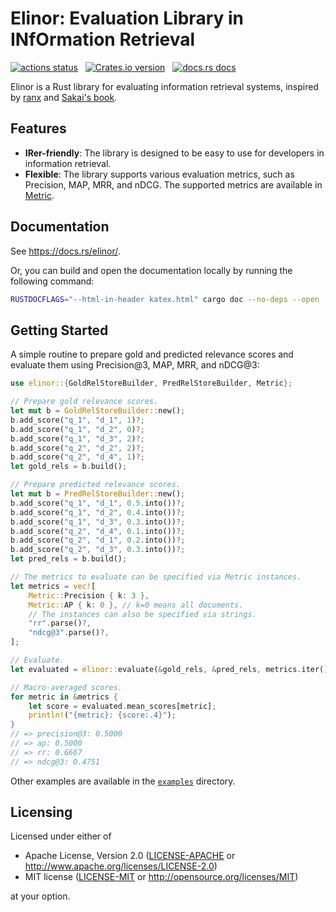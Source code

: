 # Elinor: Evaluation Library in INfOrmation Retrieval

<p align="left">
    <a href="https://github.com/kampersanda/elinor/actions/workflows/ci.yml?query=branch%3Amain"><img src="https://img.shields.io/github/actions/workflow/status/kampersanda/elinor/ci.yml?branch=main&style=flat-square" alt="actions status" /></a>
    &nbsp;
    <a href="https://crates.io/crates/elinor"><img src="https://img.shields.io/crates/v/elinor.svg?style=flat-square" alt="Crates.io version" /></a>
    &nbsp;
    <a href="https://docs.rs/elinor"><img src="https://img.shields.io/badge/docs-latest-blue.svg?style=flat-square" alt="docs.rs docs" /></a>
</p>

Elinor is a Rust library for evaluating information retrieval systems,
inspired by [ranx](https://github.com/AmenRa/ranx) and [Sakai's book](https://www.coronasha.co.jp/np/isbn/9784339024968/).

## Features

- **IRer-friendly**:
  The library is designed to be easy to use for developers in information retrieval.
- **Flexible**:
  The library supports various evaluation metrics, such as Precision, MAP, MRR, and nDCG.
  The supported metrics are available in [Metric](https://docs.rs/elinor/latest/elinor/metrics/enum.Metric.html).

## Documentation

See https://docs.rs/elinor/.

Or, you can build and open the documentation locally
by running the following command:

```sh
RUSTDOCFLAGS="--html-in-header katex.html" cargo doc --no-deps --open
```

## Getting Started

A simple routine to prepare gold and predicted relevance scores
and evaluate them using Precision@3, MAP, MRR, and nDCG@3:

```rust
use elinor::{GoldRelStoreBuilder, PredRelStoreBuilder, Metric};

// Prepare gold relevance scores.
let mut b = GoldRelStoreBuilder::new();
b.add_score("q_1", "d_1", 1)?;
b.add_score("q_1", "d_2", 0)?;
b.add_score("q_1", "d_3", 2)?;
b.add_score("q_2", "d_2", 2)?;
b.add_score("q_2", "d_4", 1)?;
let gold_rels = b.build();

// Prepare predicted relevance scores.
let mut b = PredRelStoreBuilder::new();
b.add_score("q_1", "d_1", 0.5.into())?;
b.add_score("q_1", "d_2", 0.4.into())?;
b.add_score("q_1", "d_3", 0.3.into())?;
b.add_score("q_2", "d_4", 0.1.into())?;
b.add_score("q_2", "d_1", 0.2.into())?;
b.add_score("q_2", "d_3", 0.3.into())?;
let pred_rels = b.build();

// The metrics to evaluate can be specified via Metric instances.
let metrics = vec![
    Metric::Precision { k: 3 },
    Metric::AP { k: 0 }, // k=0 means all documents.
    // The instances can also be specified via strings.
    "rr".parse()?,
    "ndcg@3".parse()?,
];

// Evaluate.
let evaluated = elinor::evaluate(&gold_rels, &pred_rels, metrics.iter().cloned())?;

// Macro-averaged scores.
for metric in &metrics {
    let score = evaluated.mean_scores[metric];
    println!("{metric}: {score:.4}");
}
// => precision@3: 0.5000
// => ap: 0.5000
// => rr: 0.6667
// => ndcg@3: 0.4751
```

Other examples are available in the [`examples`](https://github.com/kampersanda/elinor/tree/main/examples) directory.

## Licensing

Licensed under either of

- Apache License, Version 2.0
  ([LICENSE-APACHE](LICENSE-APACHE) or http://www.apache.org/licenses/LICENSE-2.0)
- MIT license
  ([LICENSE-MIT](LICENSE-MIT) or http://opensource.org/licenses/MIT)

at your option.
